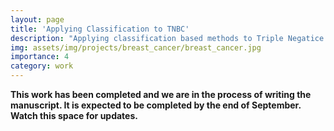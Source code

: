 ```yaml
---
layout: page
title: 'Applying Classification to TNBC'
description: "Applying classification based methods to Triple Negatice Breast Cancer to classify components of the tumor microenvironment."
img: assets/img/projects/breast_cancer/breast_cancer.jpg
importance: 4
category: work
---
```

**This work has been completed and we are in the process of writing the manuscript. It is expected to be completed by the end of September. Watch this space for updates.**

